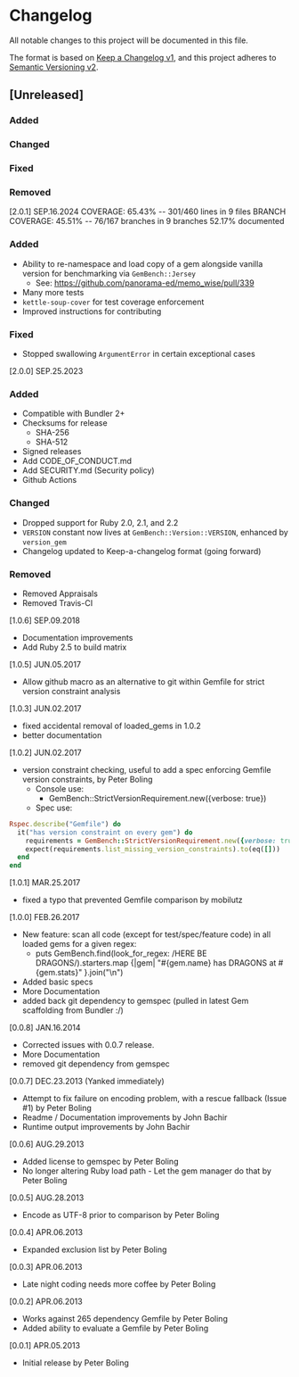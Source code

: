 # Changelog

All notable changes to this project will be documented in this file.

The format is based on [Keep a Changelog v1](https://keepachangelog.com/en/1.0.0/),
and this project adheres to [Semantic Versioning v2](https://semver.org/spec/v2.0.0.html).

## [Unreleased]
### Added
### Changed
### Fixed
### Removed

[2.0.1] SEP.16.2024
COVERAGE:  65.43% -- 301/460 lines in 9 files
BRANCH COVERAGE:  45.51% -- 76/167 branches in 9 branches
52.17% documented
### Added
* Ability to re-namespace and load copy of a gem alongside vanilla version for benchmarking via `GemBench::Jersey`
  * See: https://github.com/panorama-ed/memo_wise/pull/339
* Many more tests
* `kettle-soup-cover` for test coverage enforcement
* Improved instructions for contributing
### Fixed
* Stopped swallowing `ArgumentError` in certain exceptional cases

[2.0.0] SEP.25.2023
### Added
* Compatible with Bundler 2+
* Checksums for release
  * SHA-256
  * SHA-512
* Signed releases
* Add CODE_OF_CONDUCT.md
* Add SECURITY.md (Security policy)
* Github Actions
### Changed
* Dropped support for Ruby 2.0, 2.1, and 2.2
* `VERSION` constant now lives at `GemBench::Version::VERSION`, enhanced by `version_gem`
* Changelog updated to Keep-a-changelog format (going forward)
### Removed
* Removed Appraisals
* Removed Travis-CI

[1.0.6] SEP.09.2018
* Documentation improvements
* Add Ruby 2.5 to build matrix

[1.0.5] JUN.05.2017
* Allow github macro as an alternative to git within Gemfile for strict version constraint analysis

[1.0.3] JUN.02.2017
* fixed accidental removal of loaded_gems in 1.0.2
* better documentation

[1.0.2] JUN.02.2017
* version constraint checking, useful to add a spec enforcing Gemfile version constraints, by Peter Boling
  - Console use:
    - GemBench::StrictVersionRequirement.new({verbose: true})
  - Spec use:
```ruby
Rspec.describe("Gemfile") do
  it("has version constraint on every gem") do
    requirements = GemBench::StrictVersionRequirement.new({verbose: true})
    expect(requirements.list_missing_version_constraints).to(eq([]))
  end
end
```

[1.0.1] MAR.25.2017
* fixed a typo that prevented Gemfile comparison by mobilutz

[1.0.0] FEB.26.2017
* New feature: scan all code (except for test/spec/feature code) in all loaded gems for a given regex:
  - puts GemBench.find(look_for_regex: /HERE BE DRAGONS/).starters.map {|gem| "#{gem.name} has DRAGONS at #{gem.stats}" }.join("\n")
* Added basic specs
* More Documentation
* added back git dependency to gemspec (pulled in latest Gem scaffolding from Bundler :/)

[0.0.8] JAN.16.2014
* Corrected issues with 0.0.7 release.
* More Documentation
* removed git dependency from gemspec

[0.0.7] DEC.23.2013 (Yanked immediately)
* Attempt to fix failure on encoding problem, with a rescue fallback (Issue #1) by Peter Boling
* Readme / Documentation improvements by John Bachir
* Runtime output improvements by John Bachir

[0.0.6] AUG.29.2013
* Added license to gemspec by Peter Boling
* No longer altering Ruby load path - Let the gem manager do that by Peter Boling

[0.0.5] AUG.28.2013
* Encode as UTF-8 prior to comparison by Peter Boling

[0.0.4] APR.06.2013
* Expanded exclusion list by Peter Boling

[0.0.3] APR.06.2013
* Late night coding needs more coffee by Peter Boling

[0.0.2] APR.06.2013
* Works against 265 dependency Gemfile by Peter Boling
* Added ability to evaluate a Gemfile by Peter Boling

[0.0.1] APR.05.2013
* Initial release by Peter Boling
